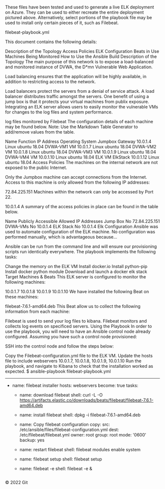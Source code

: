 These files have been tested and used to generate a live ELK deployment on Azure. They can be used to either recreate the entire deployment pictured above. Alternatively, select portions of the playbook file may be used to install only certain pieces of it, such as Filebeat.

filebeat-playbook.yml

This document contains the following details:

Description of the Topology
Access Policies
ELK Configuration
Beats in Use
Machines Being Monitored
How to Use the Ansible Build
Description of the Topology
The main purpose of this network is to expose a load-balanced and monitored instance of DVWA, the D*mn Vulnerable Web Application.

Load balancing ensures that the application will be highly available, in addition to restricting access to the network.

Load balancers protect the servers from a denial of service attack. A load balancer distributes traffic amongst the servers. One benefit of using a jump box is that it protects your virtual machines from publix exposure.
Integrating an ELK server allows users to easily monitor the vulnerable VMs for changes to the log files and system performance.

log files monitored by Filebeat
The configuration details of each machine may be found below. Note: Use the Markdown Table Generator to add/remove values from the table.

Name	Function	IP Address	Operating System
Jumpbox	Gateway	10.0.1.4	Linux ubuntu 18.04
DVWA-VM1	VM	10.0.1.7	Linux ubuntu 18.04
DVWA-VM2	VM	10.0.1.8	Linux ubuntu 18.04
DVWA-VM3	VM	10.0.1.9	Linux ubuntu 18.04
DVWA-VM4	VM	10.0.1.10	Linux ubuntu 18.04
ELK VM	ElkStack	10.0.1.12	Linux ubuntu 18.04
Access Policies
The machines on the internal network are not exposed to the public Internet.

Only the Jumpbox machine can accept connections from the Internet. Access to this machine is only allowed from the following IP addresses:

72.84.225.151
Machines within the network can only be accessed by Port 22.

10.0.1.4
A summary of the access policies in place can be found in the table below.

Name	Publicly Accessible	Allowed IP Addresses
Jump Box	No	72.84.225.151
DVWA-VMs	No	10.0.1.4
ELK Stack	No	10.0.1.4
Elk Configuration
Ansible was used to automate configuration of the ELK machine. No configuration was performed manually, which is advantageous because...

Ansible can be run from the command line and will ensure our provisioning scripts run identically everywhere.
The playbook implements the following tasks:

Change the memory on the ELK VM
Install docker.io
Install python-pip
Install docker python module
Download and launch a docker elk stack
Target Machines & Beats
This ELK server is configured to monitor the following machines:

10.0.1.7
10.0.1.8
10.0.1.9
10.0.1.10
We have installed the following Beat on these machines:

filebeat-7.6.1-amd64.deb
This Beat allow us to collect the following information from each machine:

Filebeat is used to send your log files to kibana. Filebeat monitors and collects log events on specificed servers.
Using the Playbook
In order to use the playbook, you will need to have an Ansible control node already configured. Assuming you have such a control node provisioned:

SSH into the control node and follow the steps below:

Copy the Filebeat-configuration.yml file to the ELK VM.
Update the hosts file to include webservers 10.0.1.7, 10.0.1.8, 10.0.1.9, 10.0.1.10
Run the playbook, and navigate to Kibana to check that the installation worked as expected.
$ ansible-playbook filebeat-playbook.yml

---
  - name: filebeat installer
    hosts: webservers
    become: true
    tasks:
    
    - name: download filebeat
      shell: curl -L -O  https://artifacts.elastic.co/downloads/beats/filebeat/filebeat-7.6.1-amd64.deb
            
    - name: install filebeat
      shell: dpkg -i filebeat-7.6.1-amd64.deb 

    - name: Copy filebeat configuration
      copy:
       src: /etc/ansible/files/filebeat-configuration.yml
       dest: /etc/filebeat/filebeat.yml
       owner: root
       group: root
       mode: '0600'
       backup: yes

    - name: restart filebeat
      shell: filebeat modules enable system
   
    - name: filebeat setup
      shell: filebeat setup
  
    - name: filebeat -e
      shell: filebeat -e &
      ```
© 2022 Git
